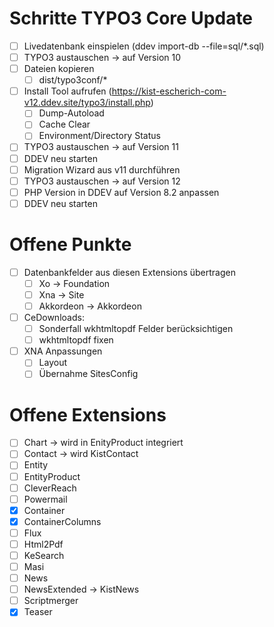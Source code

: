 # Schritte TYPO3 Core Update
- [ ] Livedatenbank einspielen (ddev import-db --file=sql/*.sql)
- [ ] TYPO3 austauschen -> auf Version 10
- [ ] Dateien kopieren
  - [ ] dist/typo3conf/*
- [ ] Install Tool aufrufen (https://kist-escherich-com-v12.ddev.site/typo3/install.php)
  - [ ] Dump-Autoload
  - [ ] Cache Clear
  - [ ] Environment/Directory Status
- [ ] TYPO3 austauschen -> auf Version 11
- [ ] DDEV neu starten
- [ ] Migration Wizard aus v11 durchführen
- [ ] TYPO3 austauschen -> auf Version 12
- [ ] PHP Version in DDEV auf Version 8.2 anpassen
- [ ] DDEV neu starten

# Offene Punkte
- [ ] Datenbankfelder aus diesen Extensions übertragen
  - [ ] Xo -> Foundation
  - [ ] Xna -> Site
  - [ ] Akkordeon -> Akkordeon
- [ ] CeDownloads:
  - [ ] Sonderfall wkhtmltopdf Felder berücksichtigen
  - [ ] wkhtmltopdf fixen
- [ ] XNA Anpassungen
  - [ ] Layout
  - [ ] Übernahme SitesConfig

# Offene Extensions
- [ ] Chart -> wird in EnityProduct integriert
- [ ] Contact -> wird KistContact
- [ ] Entity
- [ ] EntityProduct
- [ ] CleverReach
- [ ] Powermail
- [x] Container
- [x] ContainerColumns
- [ ] Flux
- [ ] Html2Pdf
- [ ] KeSearch
- [ ] Masi
- [ ] News
- [ ] NewsExtended -> KistNews
- [ ] Scriptmerger
- [x] Teaser